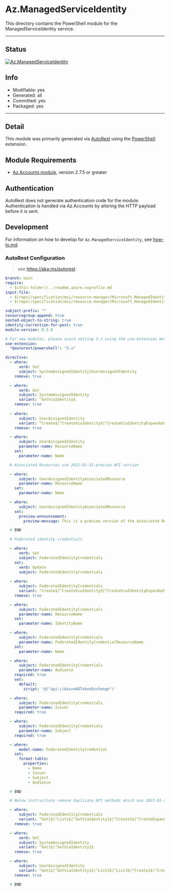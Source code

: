<!-- region Generated -->
# Az.ManagedServiceIdentity
This directory contains the PowerShell module for the ManagedServiceIdentity service.

---
## Status
[![Az.ManagedServiceIdentity](https://img.shields.io/powershellgallery/v/Az.ManagedServiceIdentity.svg?style=flat-square&label=Az.ManagedServiceIdentity "Az.ManagedServiceIdentity")](https://www.powershellgallery.com/packages/Az.ManagedServiceIdentity/)

## Info
- Modifiable: yes
- Generated: all
- Committed: yes
- Packaged: yes

---
## Detail
This module was primarily generated via [AutoRest](https://github.com/Azure/autorest) using the [PowerShell](https://github.com/Azure/autorest.powershell) extension.

## Module Requirements
- [Az.Accounts module](https://www.powershellgallery.com/packages/Az.Accounts/), version 2.7.5 or greater

## Authentication
AutoRest does not generate authentication code for the module. Authentication is handled via Az.Accounts by altering the HTTP payload before it is sent.

## Development
For information on how to develop for `Az.ManagedServiceIdentity`, see [how-to.md](how-to.md).
<!-- endregion -->

### AutoRest Configuration
> see https://aka.ms/autorest

``` yaml
branch: main
require:
  - $(this-folder)/../readme.azure.noprofile.md
input-file:
  - $(repo)/specification/msi/resource-manager/Microsoft.ManagedIdentity/stable/2023-01-31/ManagedIdentity.json
  - $(repo)/specification/msi/resource-manager/Microsoft.ManagedIdentity/preview/2022-01-31-preview/ManagedIdentity.json

subject-prefix: ""
resourcegroup-append: true
nested-object-to-string: true
identity-correction-for-post: true
module-version: 0.3.0

# For new modules, please avoid setting 3.x using the use-extension method and instead, use 4.x as the default option
use-extension:
  "@autorest/powershell": "3.x"

directive:
  - where:
      verb: Set
      subject: SystemAssignedIdentity|UserAssignedIdentity
    remove: true

  - where:
      verb: Get
      subject: SystemAssignedIdentity
      variant: ^GetViaIdentity$
    remove: true
    
  - where:
      subject: UserAssignedIdentity
      variant: ^Create$|^CreateViaIdentity$|^CreateViaIdentityExpanded$|^Update$|^UpdateViaIdentity$
    remove: true

  - where:
      subject: UserAssignedIdentity
      parameter-name: ResourceName
    set:
      parameter-name: Name

  # Associated Resources use 2022-01-31-preview API version

  - where:
      subject: UserAssignedIdentityAssociatedResource
      parameter-name: ResourceName
    set:
      parameter-name: Name

  - where:
      subject: UserAssignedIdentityAssociatedResource
    set:
      preview-announcement:
        preview-message: This is a preview version of the Associated Resources feature.

  # END     

  # Federated identity credentials

  - where:
      verb: Set
      subject: FederatedIdentityCredentials
    set:
      verb: Update
      subject: FederatedIdentityCredentials
    
  - where:
      subject: FederatedIdentityCredentials
      variant: ^Create$|^CreateViaIdentity$|^CreateViaIdentityExpanded$|^Update$|^UpdateViaIdentity$
    remove: true

  - where:
      subject: FederatedIdentityCredentials
      parameter-name: ResourceName
    set:
      parameter-name: IdentityName

  - where:
      subject: FederatedIdentityCredentials
      parameter-name: FederatedIdentityCredentialResourceName
    set:
      parameter-name: Name

  - where:
      subject: FederatedIdentityCredentials
      parameter-name: Audience
    required: true
    set:
      default:
        script: '@("api://AzureADTokenExchange")'

  - where:
      subject: FederatedIdentityCredentials
      parameter-name: Issuer
    required: true

  - where:
      subject: FederatedIdentityCredentials
      parameter-name: Subject
    required: true

  - where:
      model-name: FederatedIdentityCredential
    set:
      format-table:
        properties:
          - Name
          - Issuer
          - Subject
          - Audience

  # END          

  # Below instructions remove duplicate API methods which use 2022-01-31-preview. MUST be removed when 2022-01-31-preview is removed.

  - where:
      subject: FederatedIdentityCredentials
      variant: ^Get1$|^List1$|^GetViaIdentity1$|^Create1$|^CreateExpanded1$|^CreateViaIdentity1$|^CreateViaIdentityExpanded1$|^Delete1$|^DeleteViaIdentity1$|^Update1$|^UpdateExpanded1$|^UpdateViaIdentity1$|^UpdateViaIdentityExpanded1$
    remove: true

  - where:
      verb: Get
      subject: SystemAssignedIdentity
      variant: ^Get1$|^GetViaIdentity1$
    remove: true

  - where:
      subject: UserAssignedIdentity
      variant: ^Get1$|^GetViaIdentity1$|^List2$|^List3$|^Create1$|^CreateExpanded1$|^CreateViaIdentity1$|^CreateViaIdentityExpanded1$|^Delete1$|^DeleteViaIdentity1$|^Update1$|^UpdateExpanded1$|^UpdateViaIdentity1$|^UpdateViaIdentityExpanded1$
    remove: true

  # END 

```
